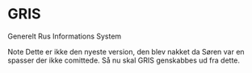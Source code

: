 GRIS
====

Generelt Rus Informations System

Note
Dette er ikke den nyeste version, den blev nakket da Søren var en spasser der ikke comittede.
Så nu skal GRIS genskabbes ud fra dette.
